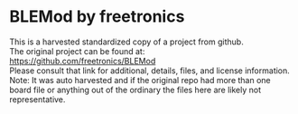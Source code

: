 
# BLEMod by freetronics  
This is a harvested standardized copy of a project from github.  
The original project can be found at:  
https://github.com/freetronics/BLEMod  
Please consult that link for additional, details, files, and license information.  
Note: It was auto harvested and if the original repo had more than one board file or anything out of the ordinary the files here are likely not representative.  
    